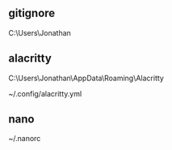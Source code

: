 ## gitignore

C:\Users\Jonathan

## alacritty

C:\Users\Jonathan\AppData\Roaming\Alacritty

~/.config/alacritty.yml

## nano

~/.nanorc